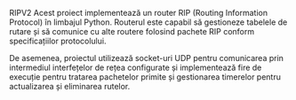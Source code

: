 RIPV2
Acest proiect implementează un router RIP (Routing Information Protocol) în limbajul Python. Routerul este capabil să gestioneze tabelele de rutare și să comunice cu alte routere folosind pachete RIP conform specificațiilor protocolului.

De asemenea, proiectul utilizează socket-uri UDP pentru comunicarea prin intermediul interfețelor de rețea configurate și implementează fire de execuție pentru tratarea pachetelor primite și gestionarea timerelor pentru actualizarea și eliminarea rutelor.
